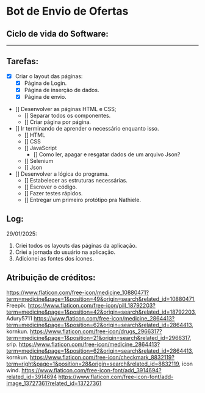 # Bot de Envio de Ofertas

## Ciclo de vida do Software:


***
## Tarefas:
- [x] Criar o layout das páginas:
	- [x] Página de Login.
	- [x] Página de inserção de dados.
	- [x] Página de envio.
- [] Desenvolver as páginas HTML e CSS;
	- [] Separar todos os componentes. 
	- [] Criar página por página.
- [] Ir terminando de aprender o necessário enquanto isso.
	- [] HTML
	- [] CSS
	- [] JavaScript
		- [] Como ler, apagar e resgatar dados de um arquivo Json?
	- [] Selenium
	- [] Json
- [] Desenvolver a lógica do programa.
	- [] Estabelecer as estruturas necessárias.
	- [] Escrever o código.
	- [] Fazer testes rápidos.
	- [] Entregar um primeiro protótipo pra Nathiele.

## Log:
29/01/2025:
1. Criei todos os layouts das páginas da aplicação.
2. Criei a jornada do usuário na aplicação. 
3. Adicionei as fontes dos ícones.

## Atribuição de créditos: 
https://www.flaticon.com/free-icon/medicine_10880471?term=medicine&page=1&position=49&origin=search&related_id=10880471, Freepik.
https://www.flaticon.com/free-icon/pill_18792203?term=medicine&page=1&position=42&origin=search&related_id=18792203, Adury5711
https://www.flaticon.com/free-icon/medicine_2864413?term=medicine&page=1&position=62&origin=search&related_id=2864413, kornkun.
https://www.flaticon.com/free-icon/drugs_2966317?term=medicine&page=1&position=21&origin=search&related_id=2966317, srip.
https://www.flaticon.com/free-icon/medicine_2864413?term=medicine&page=1&position=62&origin=search&related_id=2864413, kornkun.
https://www.flaticon.com/free-icon/checkmark_8832119?term=right&page=1&position=28&origin=search&related_id=8832119, icon wind.
https://www.flaticon.com/free-icon-font/add_3914694?related_id=3914694
https://www.flaticon.com/free-icon-font/add-image_13727361?related_id=13727361

